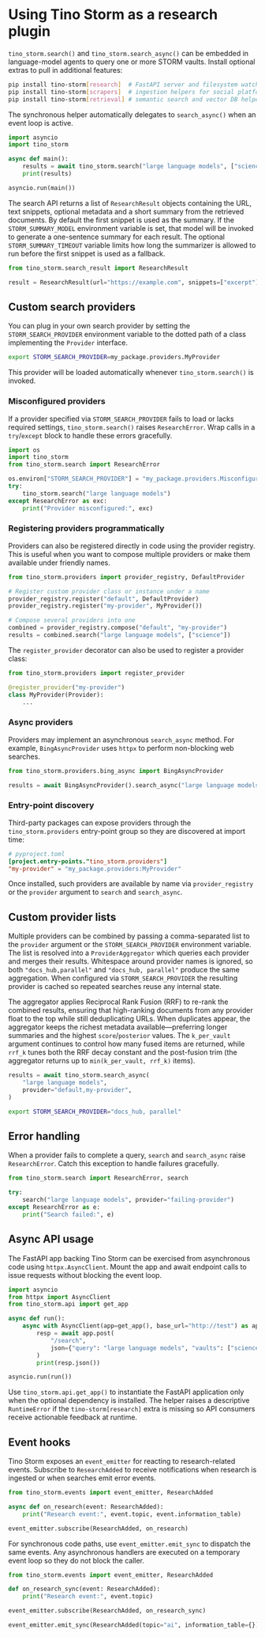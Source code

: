 # Using Tino Storm as a research plugin

`tino_storm.search()` and `tino_storm.search_async()` can be embedded in
language-model agents to query one or more STORM vaults. Install optional
extras to pull in additional features:

```bash
pip install tino-storm[research]  # FastAPI server and filesystem watcher
pip install tino-storm[scrapers]  # ingestion helpers for social platforms
pip install tino-storm[retrieval] # semantic search and vector DB helpers
```

The synchronous helper automatically delegates to `search_async()` when an event
loop is active.

```python
import asyncio
import tino_storm

async def main():
    results = await tino_storm.search("large language models", ["science"])
    print(results)

asyncio.run(main())
```

The search API returns a list of `ResearchResult` objects containing the URL,
text snippets, optional metadata and a short summary from the retrieved
documents. By default the first snippet is used as the summary. If the
`STORM_SUMMARY_MODEL` environment variable is set, that model will be invoked
to generate a one-sentence summary for each result. The optional
`STORM_SUMMARY_TIMEOUT` variable limits how long the summarizer is allowed to
run before the first snippet is used as a fallback.

```python
from tino_storm.search_result import ResearchResult

result = ResearchResult(url="https://example.com", snippets=["excerpt"], meta={})
```

## Custom search providers

You can plug in your own search provider by setting the `STORM_SEARCH_PROVIDER`
environment variable to the dotted path of a class implementing the
`Provider` interface.

```bash
export STORM_SEARCH_PROVIDER=my_package.providers.MyProvider
```

This provider will be loaded automatically whenever `tino_storm.search()` is
invoked.

### Misconfigured providers

If a provider specified via `STORM_SEARCH_PROVIDER` fails to load or lacks
required settings, `tino_storm.search()` raises `ResearchError`. Wrap calls in a
`try`/`except` block to handle these errors gracefully.

```python
import os
import tino_storm
from tino_storm.search import ResearchError

os.environ["STORM_SEARCH_PROVIDER"] = "my_package.providers.MisconfiguredProvider"
try:
    tino_storm.search("large language models")
except ResearchError as exc:
    print("Provider misconfigured:", exc)
```

### Registering providers programmatically

Providers can also be registered directly in code using the provider
registry. This is useful when you want to compose multiple providers or make
them available under friendly names.

```python
from tino_storm.providers import provider_registry, DefaultProvider

# Register custom provider class or instance under a name
provider_registry.register("default", DefaultProvider)
provider_registry.register("my-provider", MyProvider())

# Compose several providers into one
combined = provider_registry.compose("default", "my-provider")
results = combined.search("large language models", ["science"])
```

The `register_provider` decorator can also be used to register a provider
class:

```python
from tino_storm.providers import register_provider

@register_provider("my-provider")
class MyProvider(Provider):
    ...
```

### Async providers

Providers may implement an asynchronous ``search_async`` method. For example,
``BingAsyncProvider`` uses ``httpx`` to perform non-blocking web searches.

```python
from tino_storm.providers.bing_async import BingAsyncProvider

results = await BingAsyncProvider().search_async("large language models", ["science"])
```

### Entry-point discovery

Third-party packages can expose providers through the
``tino_storm.providers`` entry-point group so they are discovered at import
time:

```toml
# pyproject.toml
[project.entry-points."tino_storm.providers"]
"my-provider" = "my_package.providers:MyProvider"
```

Once installed, such providers are available by name via ``provider_registry``
or the ``provider`` argument to ``search`` and ``search_async``.

## Custom provider lists

Multiple providers can be combined by passing a comma-separated list to the
``provider`` argument or the ``STORM_SEARCH_PROVIDER`` environment variable. The
list is resolved into a ``ProviderAggregator`` which queries each provider and
merges their results. Whitespace around provider names is ignored, so both
``"docs_hub,parallel"`` and ``"docs_hub, parallel"`` produce the same
aggregation. When configured via ``STORM_SEARCH_PROVIDER`` the resulting
provider is cached so repeated searches reuse any internal state.

The aggregator applies Reciprocal Rank Fusion (RRF) to re-rank the combined
results, ensuring that high-ranking documents from any provider float to the
top while still deduplicating URLs. When duplicates appear, the aggregator
keeps the richest metadata available—preferring longer summaries and the
highest ``score``/``posterior`` values. The ``k_per_vault`` argument continues to
control how many fused items are returned, while ``rrf_k`` tunes both the RRF
decay constant and the post-fusion trim (the aggregator returns up to
``min(k_per_vault, rrf_k)`` items).

```python
results = await tino_storm.search_async(
    "large language models",
    provider="default,my-provider",
)
```

```bash
export STORM_SEARCH_PROVIDER="docs_hub, parallel"
```

## Error handling

When a provider fails to complete a query, ``search`` and ``search_async``
raise ``ResearchError``. Catch this exception to handle failures gracefully.

```python
from tino_storm.search import ResearchError, search

try:
    search("large language models", provider="failing-provider")
except ResearchError as e:
    print("Search failed:", e)
```

## Async API usage

The FastAPI app backing Tino Storm can be exercised from asynchronous code
using ``httpx.AsyncClient``. Mount the app and await endpoint calls to issue
requests without blocking the event loop.

```python
import asyncio
from httpx import AsyncClient
from tino_storm.api import get_app

async def run():
    async with AsyncClient(app=get_app(), base_url="http://test") as app:
        resp = await app.post(
            "/search",
            json={"query": "large language models", "vaults": ["science"]},
        )
        print(resp.json())

asyncio.run(run())
```

Use `tino_storm.api.get_app()` to instantiate the FastAPI application only when
the optional dependency is installed. The helper raises a descriptive
`RuntimeError` if the `tino-storm[research]` extra is missing so API consumers
receive actionable feedback at runtime.

## Event hooks

Tino Storm exposes an ``event_emitter`` for reacting to research-related
events. Subscribe to ``ResearchAdded`` to receive notifications when research
is ingested or when searches emit error events.

```python
from tino_storm.events import event_emitter, ResearchAdded

async def on_research(event: ResearchAdded):
    print("Research event:", event.topic, event.information_table)

event_emitter.subscribe(ResearchAdded, on_research)
```

For synchronous code paths, use ``event_emitter.emit_sync`` to dispatch the
same events. Any asynchronous handlers are executed on a temporary event loop
so they do not block the caller.

```python
from tino_storm.events import event_emitter, ResearchAdded

def on_research_sync(event: ResearchAdded):
    print("Research event:", event.topic)

event_emitter.subscribe(ResearchAdded, on_research_sync)

event_emitter.emit_sync(ResearchAdded(topic="ai", information_table={}))
```
